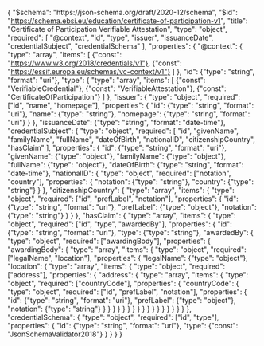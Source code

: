 {
  "$schema": "https://json-schema.org/draft/2020-12/schema",
  "$id": "https://schema.ebsi.eu/education/certificate-of-participation-v1",
  "title": "Certificate of Participation Verifiable Attestation",
  "type": "object",
  "required": [
    "@context",
    "id",
    "type",
    "issuer",
    "issuanceDate",
    "credentialSubject",
    "credentialSchema"
  ],
  "properties": {
    "@context": {
      "type": "array",
      "items": [
        {"const": "https://www.w3.org/2018/credentials/v1"},
        {"const": "https://essif.europa.eu/schemas/vc-context/v1"}
      ]
    },
    "id": {"type": "string", "format": "uri"},
    "type": {
      "type": "array",
      "items": [
        {"const": "VerifiableCredential"},
        {"const": "VerifiableAttestation"},
        {"const": "CertificateOfParticipation"}
      ]
    },
    "issuer": {
      "type": "object",
      "required": ["id", "name", "homepage"],
      "properties": {
        "id": {"type": "string", "format": "uri"},
        "name": {"type": "string"},
        "homepage": {"type": "string", "format": "uri"}
      }
    },
    "issuanceDate": {"type": "string", "format": "date-time"},
    "credentialSubject": {
      "type": "object",
      "required": [
        "id", "givenName", "familyName", "fullName", "dateOfBirth",
        "nationalID", "citizenshipCountry", "hasClaim"
      ],
      "properties": {
        "id": {"type": "string", "format": "uri"},
        "givenName": {"type": "object"},
        "familyName": {"type": "object"},
        "fullName": {"type": "object"},
        "dateOfBirth": {"type": "string", "format": "date-time"},
        "nationalID": {
          "type": "object",
          "required": ["notation", "country"],
          "properties": {
            "notation": {"type": "string"},
            "country": {"type": "string"}
          }
        },
        "citizenshipCountry": {
          "type": "array",
          "items": {
            "type": "object",
            "required": ["id", "prefLabel", "notation"],
            "properties": {
              "id": {"type": "string", "format": "uri"},
              "prefLabel": {"type": "object"},
              "notation": {"type": "string"}
            }
          }
        },
        "hasClaim": {
          "type": "array",
          "items": {
            "type": "object",
            "required": ["id", "type", "awardedBy"],
            "properties": {
              "id": {"type": "string", "format": "uri"},
              "type": {"type": "string"},
              "awardedBy": {
                "type": "object",
                "required": ["awardingBody"],
                "properties": {
                  "awardingBody": {
                    "type": "array",
                    "items": {
                      "type": "object",
                      "required": ["legalName", "location"],
                      "properties": {
                        "legalName": {"type": "object"},
                        "location": {
                          "type": "array",
                          "items": {
                            "type": "object",
                            "required": ["address"],
                            "properties": {
                              "address": {
                                "type": "array",
                                "items": {
                                  "type": "object",
                                  "required": ["countryCode"],
                                  "properties": {
                                    "countryCode": {
                                      "type": "object",
                                      "required": ["id", "prefLabel", "notation"],
                                      "properties": {
                                        "id": {"type": "string", "format": "uri"},
                                        "prefLabel": {"type": "object"},
                                        "notation": {"type": "string"}
                                      }
                                    }
                                  }
                                }
                              }
                            }
                          }
                        }
                      }
                    }
                  }
                }
              }
            }
          }
        }
      }
    },
    "credentialSchema": {
      "type": "object",
      "required": ["id", "type"],
      "properties": {
        "id": {"type": "string", "format": "uri"},
        "type": {"const": "JsonSchemaValidator2018"}
      }
    }
  }
}